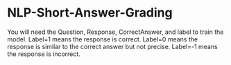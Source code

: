 # NLP-Short-Answer-Grading
You will need the Question, Response, CorrectAnswer, and label to train the model. Label=1 means the response is correct. Label=0 means the response is similar to the correct answer but not precise. Label=-1 means the response is incorrect.
